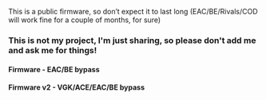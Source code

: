 This is a public firmware, so don’t expect it to last long (EAC/BE/Rivals/COD will work fine for a couple of months, for sure) 
### This is not my project, I'm just sharing, so please don't add me and ask me for things!

#### Firmware - EAC/BE bypass
#### Firmware v2 - VGK/ACE/EAC/BE bypass
